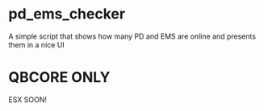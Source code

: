 # pd_ems_checker


A simple script that shows how many PD and EMS are online and presents them in a nice UI
# QBCORE ONLY
ESX SOON!
